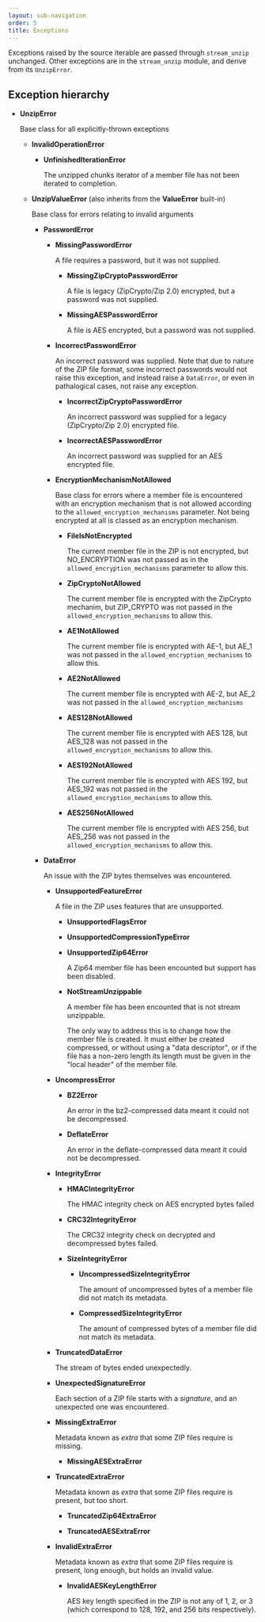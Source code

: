 ```yaml
---
layout: sub-navigation
order: 5
title: Exceptions
---
```



Exceptions raised by the source iterable are passed through `stream_unzip` unchanged. Other exceptions are in the `stream_unzip` module, and derive from its `UnzipError`.


## Exception hierarchy

  - **UnzipError**

    Base class for all explicitly-thrown exceptions

    - **InvalidOperationError**

        - **UnfinishedIterationError**

            The unzipped chunks iterator of a member file has not been iterated to completion.

    - **UnzipValueError** (also inherits from the **ValueError** built-in)

        Base class for errors relating to invalid arguments

        - **PasswordError**

            - **MissingPasswordError**

                A file requires a password, but it was not supplied.

                - **MissingZipCryptoPasswordError**

                    A file is legacy (ZipCrypto/Zip 2.0) encrypted, but a password was not supplied.

                - **MissingAESPasswordError**

                    A file is AES encrypted, but a password was not supplied.

            - **IncorrectPasswordError**

                An incorrect password was supplied. Note that due to nature of the ZIP file format, some incorrect passwords would not raise this exception, and instead raise a `DataError`, or even in pathalogical cases, not raise any exception.

                - **IncorrectZipCryptoPasswordError**

                    An incorrect password was supplied for a legacy (ZipCrypto/Zip 2.0) encrypted file.

                - **IncorrectAESPasswordError**

                    An incorrect password was supplied for an AES encrypted file.

            - **EncryptionMechanismNotAllowed**

                Base class for errors where a member file is encountered with an encryption mechanism that is not allowed according to the `allowed_encryption_mechanisms` parameter. Not being encrypted at all is classed as an encryption mechanism.

                - **FileIsNotEncrypted**

                    The current member file in the ZIP is not encrypted, but NO_ENCRYPTION was not passed as in the `allowed_encryption_mechanisms` parameter to allow this.

                - **ZipCryptoNotAllowed**

                    The current member file is encrypted with the ZipCrypto mechanim, but ZIP_CRYPTO was not passed in the `allowed_encryption_mechanisms` to allow this.

                - **AE1NotAllowed**

                    The current member file is encrypted with AE-1, but AE_1 was not passed in the `allowed_encryption_mechanisms` to allow this.

                - **AE2NotAllowed**

                    The current member file is encrypted with AE-2, but AE_2 was not passed in the `allowed_encryption_mechanisms`

                - **AES128NotAllowed**

                    The current member file is encrypted with AES 128, but AES_128 was not passed in the `allowed_encryption_mechanisms` to allow this.

                - **AES192NotAllowed**

                    The current member file is encrypted with AES 192, but AES_192 was not passed in the `allowed_encryption_mechanisms` to allow this.

                - **AES256NotAllowed**

                    The current member file is encrypted with AES 256, but AES_256 was not passed in the `allowed_encryption_mechanisms` to allow this.


        - **DataError**

            An issue with the ZIP bytes themselves was encountered.

            - **UnsupportedFeatureError**

                A file in the ZIP uses features that are unsupported.

                - **UnsupportedFlagsError**

                - **UnsupportedCompressionTypeError**

                - **UnsupportedZip64Error**

                    A Zip64 member file has been encounted but support has been disabled.

                - **NotStreamUnzippable**

                    A member file has been encounted that is not stream unzippable.

                    The only way to address this is to change how the member file is created. It must either be created compressed, or without using a "data descriptor", or if the file has a non-zero length its length must be given in the "local header" of the member file.

            - **UncompressError**

                - **BZ2Error**

                    An error in the bz2-compressed data meant it could not be decompressed.

                - **DeflateError**

                    An error in the deflate-compressed data meant it could not be decompressed.

            - **IntegrityError**

                - **HMACIntegrityError**

                    The HMAC integrity check on AES encrypted bytes failed

                - **CRC32IntegrityError**

                    The CRC32 integrity check on decrypted and decompressed bytes failed.

              - **SizeIntegrityError**

                - **UncompressedSizeIntegrityError**

                    The amount of uncompressed bytes of a member file did not match its metadata.

                - **CompressedSizeIntegrityError**

                    The amount of compressed bytes of a member file did not match its metadata.

            - **TruncatedDataError**

                The stream of bytes ended unexpectedly.

            - **UnexpectedSignatureError**

                Each section of a ZIP file starts with a _signature_, and an unexpected one was encountered.

            - **MissingExtraError**

                Metadata known as *extra* that some ZIP files require is missing.

                - **MissingAESExtraError**

            - **TruncatedExtraError**

                Metadata known as *extra* that some ZIP files require is present, but too short.

                - **TruncatedZip64ExtraError**

                - **TruncatedAESExtraError**

            - **InvalidExtraError**

                Metadata known as *extra* that some ZIP files require is present, long enough, but holds an invalid value.

                - **InvalidAESKeyLengthError**

                    AES key length specified in the ZIP is not any of 1, 2, or 3 (which correspond to 128, 192, and 256 bits respectively).
